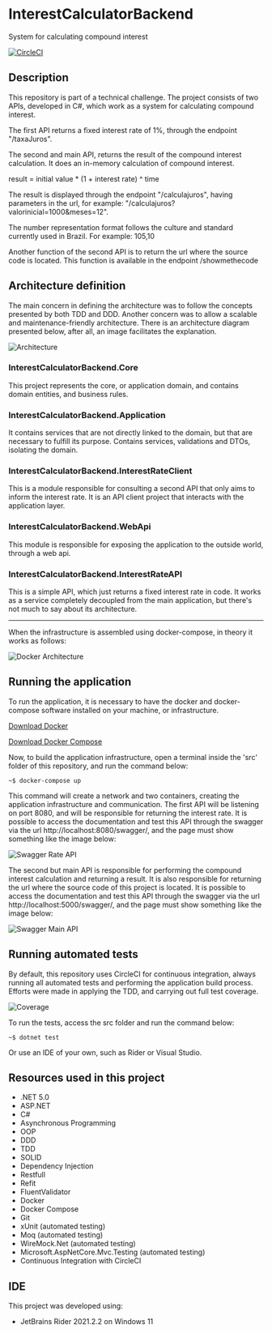 # InterestCalculatorBackend
System for calculating compound interest

[![CircleCI](https://circleci.com/gh/danielbarbor/InterestCalculatorBackend.svg?style=svg)](https://circleci.com/gh/danielbarbor/InterestCalculatorBackend)

## Description

This repository is part of a technical challenge.
The project consists of two APIs, developed in C#, which work as a system for calculating compound interest.

The first API returns a fixed interest rate of 1%, through the endpoint "/taxaJuros".

The second and main API, returns the result of the compound interest calculation. It does an in-memory calculation of compound interest.

result =
initial value * (1 + interest rate) ^ time

The result is displayed through the endpoint "/calculajuros", having parameters in the url, for example: "/calculajuros?valorinicial=1000&meses=12".

The number representation format follows the culture and standard currently used in Brazil.
For example: 105,10

Another function of the second API is to return the url where the source code is located. This function is available in the endpoint /showmethecode

## Architecture definition

The main concern in defining the architecture was to follow the concepts presented by both TDD and DDD. Another concern was to allow a scalable and maintenance-friendly architecture. There is an architecture diagram presented below, after all, an image facilitates the explanation.

![Architecture](./assets/architecture.png)

### InterestCalculatorBackend.Core

This project represents the core, or application domain, and contains domain entities, and business rules.

### InterestCalculatorBackend.Application

It contains services that are not directly linked to the domain, but that are necessary to fulfill its purpose. Contains services, validations and DTOs, isolating the domain.

### InterestCalculatorBackend.InterestRateClient

This is a module responsible for consulting a second API that only aims to inform the interest rate. It is an API client project that interacts with the application layer.

### InterestCalculatorBackend.WebApi

This module is responsible for exposing the application to the outside world, through a web api.

### InterestCalculatorBackend.InterestRateAPI

This is a simple API, which just returns a fixed interest rate in code. It works as a service completely decoupled from the main application, but there's not much to say about its architecture.

_______________________________________

When the infrastructure is assembled using docker-compose, in theory it works as follows:

![Docker Architecture](./assets/docker_architecture.png)

## Running the application

To run the application, it is necessary to have the docker and docker-compose software installed on your machine, or infrastructure.

[Download Docker](https://www.docker.com/products/docker-desktop)

[Download Docker Compose](https://docs.docker.com/compose/install/)

Now, to build the application infrastructure, open a terminal inside the 'src' folder of this repository, and run the command below:
```
~$ docker-compose up 
```
This command will create a network and two containers, creating the application infrastructure and communication. The first API will be listening on port 8080, and will be responsible for returning the interest rate. It is possible to access the documentation and test this API through the swagger via the url http://localhost:8080/swagger/, and the page must show something like the image below:

![Swagger Rate API](./assets/swagger_api_one.png)

The second but main API is responsible for performing the compound interest calculation and returning a result. It is also responsible for returning the url where the source code of this project is located. It is possible to access the documentation and test this API through the swagger via the url http://localhost:5000/swagger/, and the page must show something like the image below:

![Swagger Main API](./assets/swagger_api_two.png)

## Running automated tests

By default, this repository uses CircleCI for continuous integration, always running all automated tests and performing the application build process. Efforts were made in applying the TDD, and carrying out full test coverage.

![Coverage](./assets/coverage.png)

To run the tests, access the src folder and run the command below:

```
~$ dotnet test
```
Or use an IDE of your own, such as Rider or Visual Studio.

## Resources used in this project

* .NET 5.0
* ASP.NET
* C#
* Asynchronous Programming
* OOP
* DDD
* TDD
* SOLID
* Dependency Injection
* Restfull
* Refit
* FluentValidator
* Docker
* Docker Compose
* Git
* xUnit (automated testing)
* Moq (automated testing)
* WireMock.Net (automated testing)
* Microsoft.AspNetCore.Mvc.Testing (automated testing)
* Continuous Integration with CircleCI

## IDE
This project was developed using:

* JetBrains Rider 2021.2.2 on Windows 11


